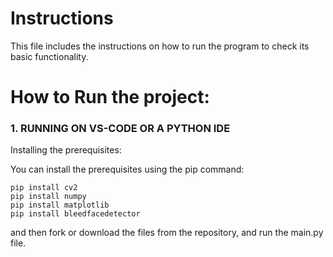 # Instructions 

This file includes the instructions on how to run the program to check its basic functionality.

# How to Run the project:

### 1. RUNNING ON VS-CODE OR A PYTHON IDE

Installing the prerequisites:

You can install the prerequisites using the pip command:

```
pip install cv2
pip install numpy
pip install matplotlib
pip install bleedfacedetector
```

and then fork or download the files from the repository, and run the main.py file.



